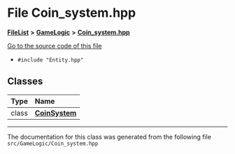 

# File Coin\_system.hpp



[**FileList**](files.md) **>** [**GameLogic**](dir_43a675281a639807a8e84134baca4472.md) **>** [**Coin\_system.hpp**](GameLogic_2Coin__system_8hpp.md)

[Go to the source code of this file](GameLogic_2Coin__system_8hpp_source.md)



* `#include "Entity.hpp"`















## Classes

| Type | Name |
| ---: | :--- |
| class | [**CoinSystem**](classCoinSystem.md) <br> |



















































------------------------------
The documentation for this class was generated from the following file `src/GameLogic/Coin_system.hpp`

